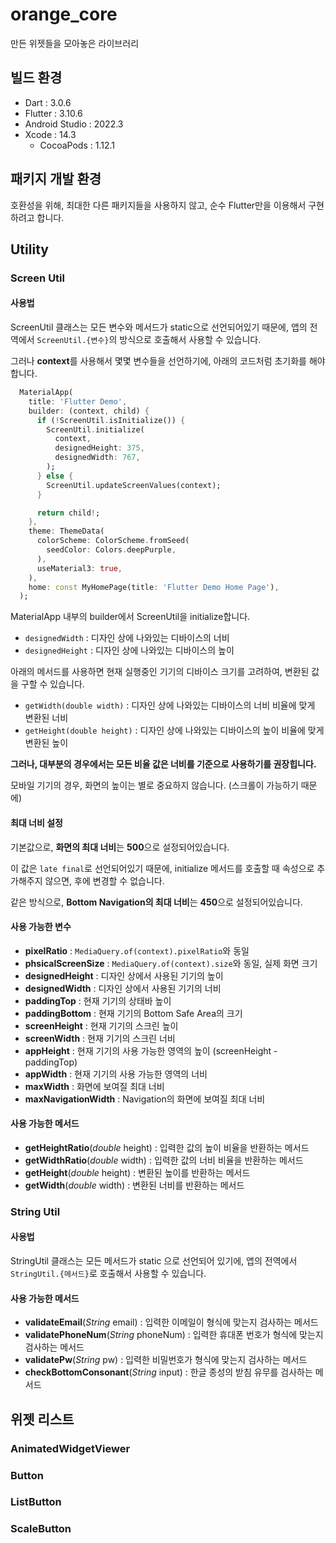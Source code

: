# orange_core

만든 위젯들을 모아놓은 라이브러리

## 빌드 환경

- Dart : 3.0.6
- Flutter : 3.10.6
- Android Studio : 2022.3
- Xcode : 14.3
  - CocoaPods : 1.12.1

## 패키지 개발 환경

호환성을 위해, 최대한 다른 패키지들을 사용하지 않고, 순수 Flutter만을 이용해서 구현하려고 합니다.

## Utility

### Screen Util

#### 사용법

ScreenUtil 클래스는 모든 변수와 메서드가 static으로 선언되어있기 때문에,
앱의 전역에서 `ScreenUtil.{변수}`의 방식으로 호출해서 사용할 수 있습니다.

그러나 **context**를 사용해서 몇몇 변수들을 선언하기에, 아래의 코드처럼 초기화를 해야합니다.

```dart
  MaterialApp(
    title: 'Flutter Demo',
    builder: (context, child) {
      if (!ScreenUtil.isInitialize()) {
        ScreenUtil.initialize(
          context,
          designedHeight: 375,
          designedWidth: 767,
        );
      } else {
        ScreenUtil.updateScreenValues(context);
      }

      return child!;
    },
    theme: ThemeData(
      colorScheme: ColorScheme.fromSeed(
        seedColor: Colors.deepPurple,
      ),
      useMaterial3: true,
    ),
    home: const MyHomePage(title: 'Flutter Demo Home Page'),
  );

```

MaterialApp 내부의 builder에서 ScreenUtil을 initialize합니다.

- `designedWidth` : 디자인 상에 나와있는 디바이스의 너비
- `designedHeight` : 디자인 상에 나와있는 디바이스의 높이

아래의 메서드를 사용하면
현재 실행중인 기기의 디바이스 크기를 고려하여, 변환된 값을 구할 수 있습니다.

- `getWidth(double width)` : 디자인 상에 나와있는 디바이스의 너비 비율에 맞게 변환된 너비
- `getHeight(double height)` : 디자인 상에 나와있는 디바이스의 높이 비율에 맞게 변환된 높이

**그러나, 대부분의 경우에서는 모든 비율 값은 너비를 기준으로 사용하기를 권장힙니다.**

모바일 기기의 경우, 화면의 높이는 별로 중요하지 않습니다. (스크롤이 가능하기 때문에)

#### 최대 너비 설정

기본값으로, **화면의 최대 너비**는 **500**으로 설정되어있습니다.

이 값은 `late final`로 선언되어있기 때문에, initialize 메서드를 호출할 때 속성으로 추가해주지 않으면, 후에 변경할 수 없습니다.

같은 방식으로, **Bottom Navigation의 최대 너비**는 **450**으로 설정되어있습니다.

#### 사용 가능한 변수

- **pixelRatio** : `MediaQuery.of(context).pixelRatio`와 동일
- **phsicalScreenSize** : `MediaQuery.of(context).size`와 동일, 실제 화면 크기
- **designedHeight** : 디자인 상에서 사용된 기기의 높이
- **designedWidth** : 디자인 상에서 사용된 기기의 너비
- **paddingTop** : 현재 기기의 상태바 높이
- **paddingBottom** : 현재 기기의 Bottom Safe Area의 크기
- **screenHeight** : 현재 기기의 스크린 높이
- **screenWidth** : 현재 기기의 스크린 너비
- **appHeight** : 현재 기기의 사용 가능한 영역의 높이 (screenHeight - paddingTop)
- **appWidth** : 현재 기기의 사용 가능한 영역의 너비
- **maxWidth** : 화면에 보여질 최대 너비
- **maxNavigationWidth** : Navigation의 화면에 보여질 최대 너비

#### 사용 가능한 메서드

- **getHeightRatio**(_double_ height) : 입력한 값의 높이 비율을 반환하는 메서드
- **getWidthRatio**(_double_ width) : 입력한 값의 너비 비율을 반환하는 메서드
- **getHeight**(_double_ height) : 변환된 높이를 반환하는 메서드
- **getWidth**(_double_ width) : 변환된 너비를 반환하는 메서드

### String Util

#### 사용법

StringUtil 클래스는 모든 메서드가 static 으로 선언되어 있기에,
앱의 전역에서 `StringUtil.{메서드}`로 호출해서 사용할 수 있습니다.

#### 사용 가능한 메서드

- **validateEmail**(_String_ email) : 입력한 이메일이 형식에 맞는지 검사하는 메서드
- **validatePhoneNum**(_String_ phoneNum) : 입력한 휴대폰 번호가 형식에 맞는지 검사하는 메서드
- **validatePw**(_String_ pw) : 입력한 비밀번호가 형식에 맞는지 검사하는 메서드
- **checkBottomConsonant**(_String_ input) : 한글 종성의 받침 유무를 검사하는 메서드

## 위젯 리스트

### AnimatedWidgetViewer

### Button

### ListButton

### ScaleButton
